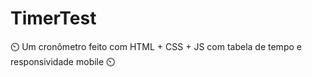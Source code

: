 # TimerTest
 ⏲️ Um cronômetro feito com HTML + CSS + JS com tabela de tempo e responsividade mobile  ⏲️

